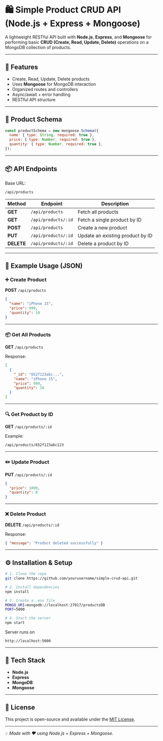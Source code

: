 # 🛍️ Simple Product CRUD API (Node.js + Express + Mongoose)

A lightweight RESTful API built with **Node.js**, **Express**, and **Mongoose** for performing basic **CRUD (Create, Read, Update, Delete)** operations on a MongoDB collection of products.

---

## 🚀 Features

- Create, Read, Update, Delete products  
- Uses **Mongoose** for MongoDB interaction  
- Organized routes and controllers  
- Async/await + error handling  
- RESTful API structure  

---

## 🧩 Product Schema

```js
const productSchema = new mongoose.Schema({
  name: { type: String, required: true },
  price: { type: Number, required: true },
  quantity: { type: Number, required: true },
});
```

---

## 📦 API Endpoints

Base URL:  
```
/api/products
```

| Method | Endpoint | Description |
|---------|-----------|-------------|
| **GET** | `/api/products` | Fetch all products |
| **GET** | `/api/products/:id` | Fetch a single product by ID |
| **POST** | `/api/products` | Create a new product |
| **PUT** | `/api/products/:id` | Update an existing product by ID |
| **DELETE** | `/api/products/:id` | Delete a product by ID |

---

## 🧠 Example Usage (JSON)

### ➕ Create Product
**POST** `/api/products`

```json
{
  "name": "iPhone 15",
  "price": 999,
  "quantity": 10
}
```

---

### 📦 Get All Products
**GET** `/api/products`

Response:
```json
[
  {
    "_id": "652f123abc...",
    "name": "iPhone 15",
    "price": 999,
    "quantity": 10
  }
]
```

---

### 🔍 Get Product by ID
**GET** `/api/products/:id`

Example:
```
/api/products/652f123abc123
```

---

### ✏️ Update Product
**PUT** `/api/products/:id`

```json
{
  "price": 1099,
  "quantity": 8
}
```

---

### ❌ Delete Product
**DELETE** `/api/products/:id`

Response:
```json
{ "message": "Product deleted successfully" }
```

---

## ⚙️ Installation & Setup

```bash
# 1. Clone the repo
git clone https://github.com/yourusername/simple-crud-api.git

# 2. Install dependencies
npm install

# 3. Create a .env file
MONGO_URI=mongodb://localhost:27017/productsDB
PORT=5000

# 4. Start the server
npm start
```

Server runs on  
```
http://localhost:5000
```

---

## 🧩 Tech Stack

- **Node.js**
- **Express**
- **MongoDB**
- **Mongoose**

---

## 📜 License
This project is open-source and available under the [MIT License](LICENSE).

---

💡 *Made with ❤️ using Node.js + Express + Mongoose.*
